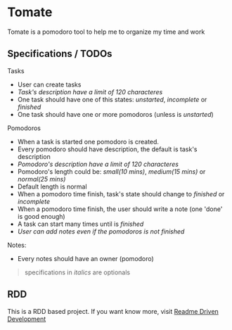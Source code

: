 # Tomate

Tomate is a pomodoro tool to help me to organize my time and work

## Specifications / TODOs
  Tasks

  + User can create tasks
  + _Task's description have a limit of 120 characteres_
  + One task should have one of this states: *unstarted*, *incomplete* or *finished*
  + One task should have one or more pomodoros (unless is *unstarted*)

  Pomodoros

  + When a task is started one pomodoro is created.
  + Every pomodoro should have description, the default is task's description
  + _Pomodoro's description have a limit of 120 characteres_
  + Pomodoro's length could be: *small(10 mins)*, *medium(15 mins)* or *normal(25 mins)*
  + Default length is normal
  + When a pomodoro time finish, task's state should change to *finished* or *incomplete*
  + When a pomodoro time finish, the user should write a note (one 'done' is good enough)
  + A task can start many times until is *finished*
  + _User can add notes even if the pomodoros is not finished_

Notes:

  +  Every notes should have an owner (pomodoro)

> specifications in _italics_ are optionals

## RDD

This is a RDD based project. If you want know more, visit [Readme Driven Development](http://tom.preston-werner.com/2010/08/23/readme-driven-development.html)
